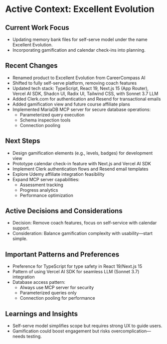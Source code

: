 # Active Context: Excellent Evolution

## Current Work Focus
- Updating memory bank files for self-serve model under the name Excellent Evolution.
- Incorporating gamification and calendar check-ins into planning.

## Recent Changes
- Renamed product to Excellent Evolution from CareerCompass AI
- Shifted to fully self-serve platform, removing coach features
- Updated tech stack: TypeScript, React 19, Next.js 15 (App Router), Vercel AI SDK, Shadcn UI, Radix UI, Tailwind CSS, with Sonnet 3.7 LLM
- Added Clerk.com for authentication and Resend for transactional emails
- Added gamification view and future course affiliate plans
- Implemented MariaDB MCP server for secure database operations:
  - Parameterized query execution
  - Schema inspection tools
  - Connection pooling

## Next Steps
- Design gamification elements (e.g., levels, badges) for development view
- Prototype calendar check-in feature with Next.js and Vercel AI SDK
- Implement Clerk authentication flows and Resend email templates
- Explore Udemy affiliate integration feasibility
- Expand MCP server capabilities:
  - Assessment tracking
  - Progress analytics
  - Performance optimization

## Active Decisions and Considerations
- Decision: Remove coach features, focus on self-service with calendar support.
- Consideration: Balance gamification complexity with usability—start simple.

## Important Patterns and Preferences
- Preference for TypeScript for type safety in React 19/Next.js 15
- Pattern of using Vercel AI SDK for seamless LLM (Sonnet 3.7) integration
- Database access pattern:
  - Always use MCP server for security
  - Parameterized queries only
  - Connection pooling for performance

## Learnings and Insights
- Self-serve model simplifies scope but requires strong UX to guide users.
- Gamification could boost engagement but risks overcomplication—needs testing.